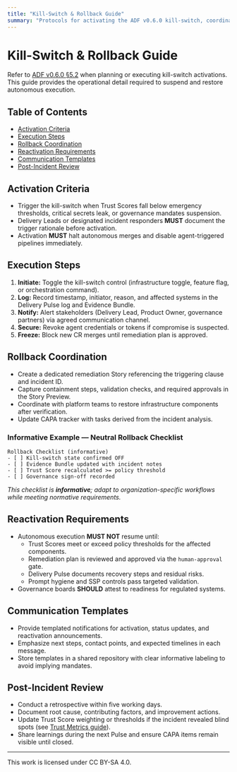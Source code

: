 ```yaml
---
title: "Kill-Switch & Rollback Guide"
summary: "Protocols for activating the ADF v0.6.0 kill-switch, coordinating rollbacks, and restoring autonomous execution safely."
---
```


# Kill-Switch & Rollback Guide

Refer to [ADF v0.6.0 §5.2](../specs/adf-spec-v0.6.0.md#52-kill-switch-protocol) when planning or executing kill-switch activations. This guide provides the operational detail required to suspend and restore autonomous execution.

## Table of Contents
- [Activation Criteria](#activation-criteria)
- [Execution Steps](#execution-steps)
- [Rollback Coordination](#rollback-coordination)
- [Reactivation Requirements](#reactivation-requirements)
- [Communication Templates](#communication-templates)
- [Post-Incident Review](#post-incident-review)

## Activation Criteria

- Trigger the kill-switch when Trust Scores fall below emergency thresholds, critical secrets leak, or governance mandates suspension.
- Delivery Leads or designated incident responders **MUST** document the trigger rationale before activation.
- Activation **MUST** halt autonomous merges and disable agent-triggered pipelines immediately.

## Execution Steps

1. **Initiate:** Toggle the kill-switch control (infrastructure toggle, feature flag, or orchestration command).
2. **Log:** Record timestamp, initiator, reason, and affected systems in the Delivery Pulse log and Evidence Bundle.
3. **Notify:** Alert stakeholders (Delivery Lead, Product Owner, governance partners) via agreed communication channel.
4. **Secure:** Revoke agent credentials or tokens if compromise is suspected.
5. **Freeze:** Block new CR merges until remediation plan is approved.

## Rollback Coordination

- Create a dedicated remediation Story referencing the triggering clause and incident ID.
- Capture containment steps, validation checks, and required approvals in the Story Preview.
- Coordinate with platform teams to restore infrastructure components after verification.
- Update CAPA tracker with tasks derived from the incident analysis.

### Informative Example — Neutral Rollback Checklist

```
Rollback Checklist (informative)
- [ ] Kill-switch state confirmed OFF
- [ ] Evidence Bundle updated with incident notes
- [ ] Trust Score recalculated >= policy threshold
- [ ] Governance sign-off recorded
```

_This checklist is **informative**; adapt to organization-specific workflows while meeting normative requirements._

## Reactivation Requirements

- Autonomous execution **MUST NOT** resume until:
  - Trust Scores meet or exceed policy thresholds for the affected components.
  - Remediation plan is reviewed and approved via the `human-approval` gate.
  - Delivery Pulse documents recovery steps and residual risks.
  - Prompt hygiene and SSP controls pass targeted validation.
- Governance boards **SHOULD** attest to readiness for regulated systems.

## Communication Templates

- Provide templated notifications for activation, status updates, and reactivation announcements.
- Emphasize next steps, contact points, and expected timelines in each message.
- Store templates in a shared repository with clear informative labeling to avoid implying mandates.

## Post-Incident Review

- Conduct a retrospective within five working days.
- Document root cause, contributing factors, and improvement actions.
- Update Trust Score weighting or thresholds if the incident revealed blind spots (see [Trust Metrics guide](trust-metrics.md)).
- Share learnings during the next Pulse and ensure CAPA items remain visible until closed.

---

This work is licensed under CC BY-SA 4.0.
